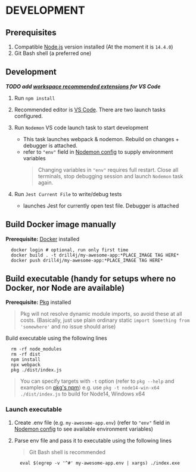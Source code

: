 # DEVELOPMENT

## Prerequisites

1. Compatible [Node.js](https://nodejs.org/en/) version installed (At the moment it is `14.4.0`)
2. Git Bash shell (a preferred one)

## Development

**_TODO add [workspace recommended extensions](https://code.visualstudio.com/docs/editor/extension-marketplace#_workspace-recommended-extensions) for VS Code_**

1. Run `npm install`

2. Recommended editor is [VS Code](https://code.visualstudio.com/). There are two launch tasks configured.

3. Run `Nodemon` VS code launch task to start development

   - This task launches webpack & nodemon. Rebuild on changes + debugger is attached.
   - refer to `"env"` field in [Nodemon config](nodemon.json) to supply environment variables
     > Changing variables in `"env"` requires full restart. Close all terminals, stop debugging session and launch `Nodemon` task again.

4. Run `Jest Current File` to write/debug tests
   - launches Jest for currently open test file. Debugger is attached

## Build Docker image manually

**Prerequisite:** [Docker](https://docker.com/) installed

```shell
  docker login # optional, run only first time
  docker build . -t drill4j/my-awesome-app:*PLACE_IMAGE TAG HERE*
  docker push drill4j/my-awesome-app:*PLACE_IMAGE TAG HERE*
```

## Build executable (handy for setups where no Docker, nor Node are available)

**Prerequisite:** [Pkg](https://www.npmjs.com/package/pkg) installed

> Pkg will not resolve dynamic module imports, so avoid these at all costs. (Basically, just use plain ordinary static `import Something from 'somewhere'` and no issue should arise)

Build executable using the following lines

```shell
  rm -rf node_modules
  rm -rf dist
  npm install
  npx webpack
  pkg ./dist/index.js
```

> You can specify targets with `-t` option (refer to `pkg --help` and examples on [pkg's npm](https://www.npmjs.com/package/pkg))
> e.g. use `pkg -t node14-win-x64 ./dist/index.js` to build for Node14, Windows x64

### Launch executable

1. Create .env file (e.g. `my-awesome-app.env`) (refer to `"env"` field in [Nodemon config](nodemon.json) to see available environment variables)

2. Parse env file and pass it to executable using the following lines

   > Git Bash shell is recommended

   ```shell
     eval $(egrep -v '^#' my-awesome-app.env | xargs) ./index.exe
   ```
